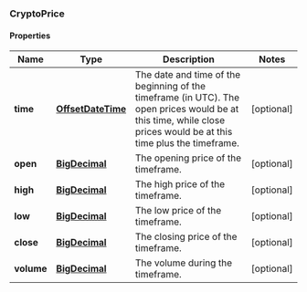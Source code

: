
### CryptoPrice

#### Properties
Name | Type | Description | Notes
------------ | ------------- | ------------- | -------------
**time** | [**OffsetDateTime**](OffsetDateTime.md) | The date and time of the beginning of the timeframe (in UTC). The open prices would be at this time, while close prices would be at this time plus the timeframe. |  [optional]
**open** | [**BigDecimal**](BigDecimal.md) | The opening price of the timeframe. |  [optional]
**high** | [**BigDecimal**](BigDecimal.md) | The high price of the timeframe. |  [optional]
**low** | [**BigDecimal**](BigDecimal.md) | The low price of the timeframe. |  [optional]
**close** | [**BigDecimal**](BigDecimal.md) | The closing price of the timeframe. |  [optional]
**volume** | [**BigDecimal**](BigDecimal.md) | The volume during the timeframe. |  [optional]



